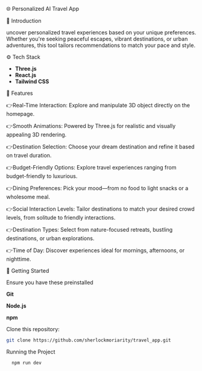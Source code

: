 🌐 Personalized AI Travel App

🤖 Introduction

uncover personalized travel experiences based on your unique preferences. Whether you're seeking peaceful escapes, vibrant destinations, or urban adventures, this tool tailors recommendations to match your pace and style. 

⚙️ Tech Stack

- **Three.js**
- **React.js**
- **Tailwind CSS**

🔋 Features

👉Real-Time Interaction: Explore and manipulate 3D object directly on the homepage.

👉Smooth Animations: Powered by Three.js for realistic and visually appealing 3D rendering.

👉Destination Selection: Choose your dream destination and refine it based on travel duration.

👉Budget-Friendly Options: Explore travel experiences ranging from budget-friendly to luxurious.

👉Dining Preferences: Pick your mood—from no food to light snacks or a wholesome meal.

👉Social Interaction Levels: Tailor destinations to match your desired crowd levels, from 
  solitude to friendly interactions.
  
👉Destination Types: Select from nature-focused retreats, bustling destinations, or urban 
  explorations.
  
👉Time of Day: Discover experiences ideal for mornings, afternoons, or nighttime.

🚀 Getting Started

Ensure you have these preinstalled

**Git**

**Node.js**

**npm**

Clone this repository:  
   ```bash
   git clone https://github.com/sherlockmoriarity/travel_app.git
```


Running the Project
   ```bash
     npm run dev
```


